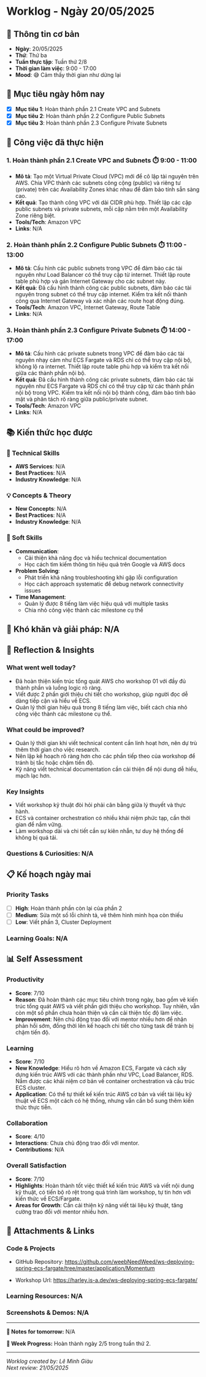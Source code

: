 # Worklog - Ngày 20/05/2025

## 📅 Thông tin cơ bản
- **Ngày**: 20/05/2025
- **Thứ**: Thứ ba
- **Tuần thực tập**: Tuần thứ 2/8
- **Thời gian làm việc**: 9:00 - 17:00
- **Mood**: 😅 Cảm thấy thời gian như dừng lại

## 🎯 Mục tiêu ngày hôm nay
- [x] **Mục tiêu 1**: Hoàn thành phần 2.1 Create VPC and Subnets
- [x] **Mục tiêu 2**: Hoàn thành phần 2.2 Configure Public Subnets
- [x] **Mục tiêu 3**: Hoàn thành phần 2.3 Configure Private Subnets

## 💼 Công việc đã thực hiện

### 1. Hoàn thành phần 2.1 Create VPC and Subnets ⏱️ 9:00 - 11:00
- **Mô tả**: Tạo một Virtual Private Cloud (VPC) mới để cô lập tài nguyên trên AWS. Chia VPC thành các subnets công cộng (public) và riêng tư (private) trên các Availability Zones khác nhau để đảm bảo tính sẵn sàng cao.
- **Kết quả**: Tạo thành công VPC với dải CIDR phù hợp. Thiết lập các cặp public subnets và private subnets, mỗi cặp nằm trên một Availability Zone riêng biệt.
- **Tools/Tech**: Amazon VPC
- **Links**: N/A

### 2. Hoàn thành phần 2.2 Configure Public Subnets ⏱️ 11:00 - 13:00
- **Mô tả**: Cấu hình các public subnets trong VPC để đảm bảo các tài nguyên như Load Balancer có thể truy cập từ internet. Thiết lập route table phù hợp và gán Internet Gateway cho các subnet này.
- **Kết quả**: Đã cấu hình thành công các public subnets, đảm bảo các tài nguyên trong subnet có thể truy cập internet. Kiểm tra kết nối thành công qua Internet Gateway và xác nhận các route hoạt động đúng.
- **Tools/Tech**: Amazon VPC, Internet Gateway, Route Table
- **Links**: N/A

### 3. Hoàn thành phần 2.3 Configure Private Subnets ⏱️ 14:00 - 17:00
- **Mô tả**: Cấu hình các private subnets trong VPC để đảm bảo các tài nguyên nhạy cảm như ECS Fargate và RDS chỉ có thể truy cập nội bộ, không lộ ra internet. Thiết lập route table phù hợp và kiểm tra kết nối giữa các thành phần nội bộ.
- **Kết quả**: Đã cấu hình thành công các private subnets, đảm bảo các tài nguyên như ECS Fargate và RDS chỉ có thể truy cập từ các thành phần nội bộ trong VPC. Kiểm tra kết nối nội bộ thành công, đảm bảo tính bảo mật và phân tách rõ ràng giữa public/private subnet.
- **Tools/Tech**: Amazon VPC
- **Links**: N/A


## 📚 Kiến thức học được

### 🔧 Technical Skills
- **AWS Services**: N/A
- **Best Practices**: N/A
- **Industry Knowledge**: N/A

### 💡 Concepts & Theory
- **New Concepts**: N/A
- **Best Practices**: N/A
- **Industry Knowledge**: N/A

### 🤝 Soft Skills
- **Communication**: 
	- Cải thiện khả năng đọc và hiểu technical documentation
	- Học cách tìm kiếm thông tin hiệu quả trên Google và AWS docs
- **Problem Solving**: 
	- Phát triển khả năng troubleshooting khi gặp lỗi configuration
	- Học cách approach systematic để debug network connectivity issues
- **Time Management**: 
	- Quản lý được 8 tiếng làm việc hiệu quả với multiple tasks
	- Chia nhỏ công việc thành các milestone cụ thể

## 🚧 Khó khăn và giải pháp: N/A
## 💭 Reflection & Insights
### What went well today?
- Đã hoàn thiện kiến trúc tổng quát AWS cho workshop 01 với đầy đủ thành phần và luồng logic rõ ràng.
- Viết được 2 phần giới thiệu chi tiết cho workshop, giúp người đọc dễ dàng tiếp cận và hiểu về ECS.
- Quản lý thời gian hiệu quả trong 8 tiếng làm việc, biết cách chia nhỏ công việc thành các milestone cụ thể.

### What could be improved?
- Quản lý thời gian khi viết technical content cần linh hoạt hơn, nên dự trù thêm thời gian cho việc research.
- Nên lập kế hoạch rõ ràng hơn cho các phần tiếp theo của workshop để tránh bị tắc hoặc chậm tiến độ.
- Kỹ năng viết technical documentation cần cải thiện để nội dung dễ hiểu, mạch lạc hơn.

### Key Insights
- Viết workshop kỹ thuật đòi hỏi phải cân bằng giữa lý thuyết và thực hành.
- ECS và container orchestration có nhiều khái niệm phức tạp, cần thời gian để nắm vững.
- Làm workshop dài và chi tiết cần sự kiên nhẫn, tư duy hệ thống để không bị quá tải.

### Questions & Curiosities: N/A

## 📋 Kế hoạch ngày mai

### Priority Tasks
- [ ] **High**: Hoàn thành phần còn lại của phần 2
- [ ] **Medium**: Sửa một số lỗi chính tả, vẽ thêm hình minh họa còn thiếu
- [ ] **Low**: Viết phần 3, Cluster Deployment

### Learning Goals: N/A

## 📊 Self Assessment

### Productivity
- **Score**: 7/10
- **Reason**: Đã hoàn thành các mục tiêu chính trong ngày, bao gồm vẽ kiến trúc tổng quát AWS và viết phần giới thiệu cho workshop. Tuy nhiên, vẫn còn một số phần chưa hoàn thiện và cần cải thiện tốc độ làm việc.
- **Improvement**: Nên chủ động trao đổi với mentor nhiều hơn để nhận phản hồi sớm, đồng thời lên kế hoạch chi tiết cho từng task để tránh bị chậm tiến độ.

### Learning
- **Score**: 7/10
- **New Knowledge**: Hiểu rõ hơn về Amazon ECS, Fargate và cách xây dựng kiến trúc AWS với các thành phần như VPC, Load Balancer, RDS. Nắm được các khái niệm cơ bản về container orchestration và cấu trúc ECS cluster.
- **Application**: Có thể tự thiết kế kiến trúc AWS cơ bản và viết tài liệu kỹ thuật về ECS một cách có hệ thống, nhưng vẫn cần bổ sung thêm kiến thức thực tiễn.

### Collaboration
- **Score**: 4/10
- **Interactions**: Chưa chủ động trao đổi với mentor.
- **Contributions**: N/A

### Overall Satisfaction
- **Score**: 7/10
- **Highlights**: Hoàn thành tốt việc thiết kế kiến trúc AWS và viết nội dung kỹ thuật, có tiến bộ rõ rệt trong quá trình làm workshop, tự tin hơn với kiến thức về ECS/Fargate.
- **Areas for Growth**: Cần cải thiện kỹ năng viết tài liệu kỹ thuật, tăng cường trao đổi với mentor nhiều hơn.

## 📎 Attachments & Links

### Code & Projects
- GitHub Repository: https://github.com/weebNeedWeed/ws-deploying-spring-ecs-fargate/tree/master/application/Momentum

- Workshop Url: https://harley.is-a.dev/ws-deploying-spring-ecs-fargate/

### Learning Resources: N/A

### Screenshots & Demos: N/A

---

**📝 Notes for tomorrow:** N/A

**🎯 Week Progress:** Hoàn thành ngày 2/5 trong tuần thứ 2.

---
*Worklog created by: Lê Minh Giàu*  
*Next review: 21/05/2025*
